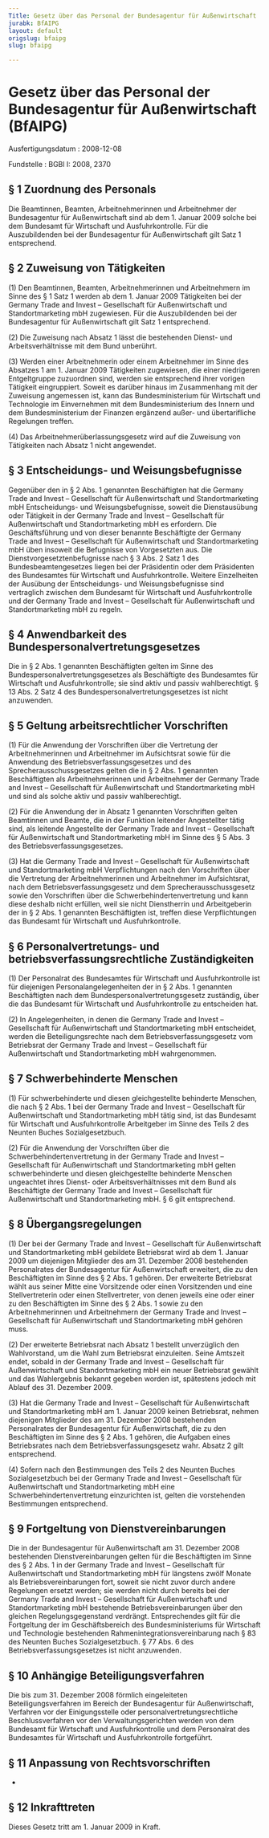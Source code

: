 ```yaml
---
Title: Gesetz über das Personal der Bundesagentur für Außenwirtschaft
jurabk: BfAIPG
layout: default
origslug: bfaipg
slug: bfaipg

---
```


# Gesetz über das Personal der Bundesagentur für Außenwirtschaft (BfAIPG)

Ausfertigungsdatum
:   2008-12-08

Fundstelle
:   BGBl I: 2008, 2370


## § 1 Zuordnung des Personals

Die Beamtinnen, Beamten, Arbeitnehmerinnen und Arbeitnehmer der
Bundesagentur für Außenwirtschaft sind ab dem 1. Januar 2009 solche
bei dem Bundesamt für Wirtschaft und Ausfuhrkontrolle. Für die
Auszubildenden bei der Bundesagentur für Außenwirtschaft gilt Satz 1
entsprechend.


## § 2 Zuweisung von Tätigkeiten

(1) Den Beamtinnen, Beamten, Arbeitnehmerinnen und Arbeitnehmern im
Sinne des § 1 Satz 1 werden ab dem 1. Januar 2009 Tätigkeiten bei der
Germany Trade and Invest – Gesellschaft für Außenwirtschaft und
Standortmarketing mbH zugewiesen. Für die Auszubildenden bei der
Bundesagentur für Außenwirtschaft gilt Satz 1 entsprechend.

(2) Die Zuweisung nach Absatz 1 lässt die bestehenden Dienst- und
Arbeitsverhältnisse mit dem Bund unberührt.

(3) Werden einer Arbeitnehmerin oder einem Arbeitnehmer im Sinne des
Absatzes 1 am 1. Januar 2009 Tätigkeiten zugewiesen, die einer
niedrigeren Entgeltgruppe zuzuordnen sind, werden sie entsprechend
ihrer vorigen Tätigkeit eingruppiert. Soweit es darüber hinaus im
Zusammenhang mit der Zuweisung angemessen ist, kann das
Bundesministerium für Wirtschaft und Technologie im Einvernehmen mit
dem Bundesministerium des Innern und dem Bundesministerium der
Finanzen ergänzend außer- und übertarifliche Regelungen treffen.

(4) Das Arbeitnehmerüberlassungsgesetz wird auf die Zuweisung von
Tätigkeiten nach Absatz 1 nicht angewendet.


## § 3 Entscheidungs- und Weisungsbefugnisse

Gegenüber den in § 2 Abs. 1 genannten Beschäftigten hat die Germany
Trade and Invest – Gesellschaft für Außenwirtschaft und
Standortmarketing mbH Entscheidungs- und Weisungsbefugnisse, soweit
die Dienstausübung oder Tätigkeit in der Germany Trade and Invest –
Gesellschaft für Außenwirtschaft und Standortmarketing mbH es
erfordern. Die Geschäftsführung und von dieser benannte Beschäftigte
der Germany Trade and Invest – Gesellschaft für Außenwirtschaft und
Standortmarketing mbH üben insoweit die Befugnisse von Vorgesetzten
aus. Die Dienstvorgesetztenbefugnisse nach § 3 Abs. 2 Satz 1 des
Bundesbeamtengesetzes liegen bei der Präsidentin oder dem Präsidenten
des Bundesamtes für Wirtschaft und Ausfuhrkontrolle. Weitere
Einzelheiten der Ausübung der Entscheidungs- und Weisungsbefugnisse
sind vertraglich zwischen dem Bundesamt für Wirtschaft und
Ausfuhrkontrolle und der Germany Trade and Invest – Gesellschaft für
Außenwirtschaft und Standortmarketing mbH zu regeln.


## § 4 Anwendbarkeit des Bundespersonalvertretungsgesetzes

Die in § 2 Abs. 1 genannten Beschäftigten gelten im Sinne des
Bundespersonalvertretungsgesetzes als Beschäftigte des Bundesamtes für
Wirtschaft und Ausfuhrkontrolle; sie sind aktiv und passiv
wahlberechtigt. § 13 Abs. 2 Satz 4 des
Bundespersonalvertretungsgesetzes ist nicht anzuwenden.


## § 5 Geltung arbeitsrechtlicher Vorschriften

(1) Für die Anwendung der Vorschriften über die Vertretung der
Arbeitnehmerinnen und Arbeitnehmer im Aufsichtsrat sowie für die
Anwendung des Betriebsverfassungsgesetzes und des
Sprecherausschussgesetzes gelten die in § 2 Abs. 1 genannten
Beschäftigten als Arbeitnehmerinnen und Arbeitnehmer der Germany Trade
and Invest – Gesellschaft für Außenwirtschaft und Standortmarketing
mbH und sind als solche aktiv und passiv wahlberechtigt.

(2) Für die Anwendung der in Absatz 1 genannten Vorschriften gelten
Beamtinnen und Beamte, die in der Funktion leitender Angestellter
tätig sind, als leitende Angestellte der Germany Trade and Invest –
Gesellschaft für Außenwirtschaft und Standortmarketing mbH im Sinne
des § 5 Abs. 3 des Betriebsverfassungsgesetzes.

(3) Hat die Germany Trade and Invest – Gesellschaft für
Außenwirtschaft und Standortmarketing mbH Verpflichtungen nach den
Vorschriften über die Vertretung der Arbeitnehmerinnen und
Arbeitnehmer im Aufsichtsrat, nach dem Betriebsverfassungsgesetz und
dem Sprecherausschussgesetz sowie den Vorschriften über die
Schwerbehindertenvertretung und kann diese deshalb nicht erfüllen,
weil sie nicht Dienstherrin und Arbeitgeberin der in § 2 Abs. 1
genannten Beschäftigten ist, treffen diese Verpflichtungen das
Bundesamt für Wirtschaft und Ausfuhrkontrolle.


## § 6 Personalvertretungs- und betriebsverfassungsrechtliche Zuständigkeiten

(1) Der Personalrat des Bundesamtes für Wirtschaft und
Ausfuhrkontrolle ist für diejenigen Personalangelegenheiten der in § 2
Abs. 1 genannten Beschäftigten nach dem
Bundespersonalvertretungsgesetz zuständig, über die das Bundesamt für
Wirtschaft und Ausfuhrkontrolle zu entscheiden hat.

(2) In Angelegenheiten, in denen die Germany Trade and Invest –
Gesellschaft für Außenwirtschaft und Standortmarketing mbH
entscheidet, werden die Beteiligungsrechte nach dem
Betriebsverfassungsgesetz vom Betriebsrat der Germany Trade and Invest
– Gesellschaft für Außenwirtschaft und Standortmarketing mbH
wahrgenommen.


## § 7 Schwerbehinderte Menschen

(1) Für schwerbehinderte und diesen gleichgestellte behinderte
Menschen, die nach § 2 Abs. 1 bei der Germany Trade and Invest –
Gesellschaft für Außenwirtschaft und Standortmarketing mbH tätig sind,
ist das Bundesamt für Wirtschaft und Ausfuhrkontrolle Arbeitgeber im
Sinne des Teils 2 des Neunten Buches Sozialgesetzbuch.

(2) Für die Anwendung der Vorschriften über die
Schwerbehindertenvertretung in der Germany Trade and Invest –
Gesellschaft für Außenwirtschaft und Standortmarketing mbH gelten
schwerbehinderte und diesen gleichgestellte behinderte Menschen
ungeachtet ihres Dienst- oder Arbeitsverhältnisses mit dem Bund als
Beschäftigte der Germany Trade and Invest – Gesellschaft für
Außenwirtschaft und Standortmarketing mbH. § 6 gilt entsprechend.


## § 8 Übergangsregelungen

(1) Der bei der Germany Trade and Invest – Gesellschaft für
Außenwirtschaft und Standortmarketing mbH gebildete Betriebsrat wird
ab dem 1. Januar 2009 um diejenigen Mitglieder des am 31. Dezember
2008 bestehenden Personalrates der Bundesagentur für Außenwirtschaft
erweitert, die zu den Beschäftigten im Sinne des § 2 Abs. 1 gehören.
Der erweiterte Betriebsrat wählt aus seiner Mitte eine Vorsitzende
oder einen Vorsitzenden und eine Stellvertreterin oder einen
Stellvertreter, von denen jeweils eine oder einer zu den Beschäftigten
im Sinne des § 2 Abs. 1 sowie zu den Arbeitnehmerinnen und
Arbeitnehmern der Germany Trade and Invest – Gesellschaft für
Außenwirtschaft und Standortmarketing mbH gehören muss.

(2) Der erweiterte Betriebsrat nach Absatz 1 bestellt unverzüglich den
Wahlvorstand, um die Wahl zum Betriebsrat einzuleiten. Seine Amtszeit
endet, sobald in der Germany Trade and Invest – Gesellschaft für
Außenwirtschaft und Standortmarketing mbH ein neuer Betriebsrat
gewählt und das Wahlergebnis bekannt gegeben worden ist, spätestens
jedoch mit Ablauf des 31. Dezember 2009.

(3) Hat die Germany Trade and Invest – Gesellschaft für
Außenwirtschaft und Standortmarketing mbH am 1. Januar 2009 keinen
Betriebsrat, nehmen diejenigen Mitglieder des am 31. Dezember 2008
bestehenden Personalrates der Bundesagentur für Außenwirtschaft, die
zu den Beschäftigten im Sinne des § 2 Abs. 1 gehören, die Aufgaben
eines Betriebsrates nach dem Betriebsverfassungsgesetz wahr. Absatz 2
gilt entsprechend.

(4) Sofern nach den Bestimmungen des Teils 2 des Neunten Buches
Sozialgesetzbuch bei der Germany Trade and Invest – Gesellschaft für
Außenwirtschaft und Standortmarketing mbH eine
Schwerbehindertenvertretung einzurichten ist, gelten die vorstehenden
Bestimmungen entsprechend.


## § 9 Fortgeltung von Dienstvereinbarungen

Die in der Bundesagentur für Außenwirtschaft am 31. Dezember 2008
bestehenden Dienstvereinbarungen gelten für die Beschäftigten im Sinne
des § 2 Abs. 1 in der Germany Trade and Invest – Gesellschaft für
Außenwirtschaft und Standortmarketing mbH für längstens zwölf Monate
als Betriebsvereinbarungen fort, soweit sie nicht zuvor durch andere
Regelungen ersetzt werden; sie werden nicht durch bereits bei der
Germany Trade and Invest – Gesellschaft für Außenwirtschaft und
Standortmarketing mbH bestehende Betriebsvereinbarungen über den
gleichen Regelungsgegenstand verdrängt. Entsprechendes gilt für die
Fortgeltung der im Geschäftsbereich des Bundesministeriums für
Wirtschaft und Technologie bestehenden Rahmenintegrationsvereinbarung
nach § 83 des Neunten Buches Sozialgesetzbuch. § 77 Abs. 6 des
Betriebsverfassungsgesetzes ist nicht anzuwenden.


## § 10 Anhängige Beteiligungsverfahren

Die bis zum 31. Dezember 2008 förmlich eingeleiteten
Beteiligungsverfahren im Bereich der Bundesagentur für
Außenwirtschaft, Verfahren vor der Einigungsstelle oder
personalvertretungsrechtliche Beschlussverfahren vor den
Verwaltungsgerichten werden von dem Bundesamt für Wirtschaft und
Ausfuhrkontrolle und dem Personalrat des Bundesamtes für Wirtschaft
und Ausfuhrkontrolle fortgeführt.


## § 11 Anpassung von Rechtsvorschriften

-


## § 12 Inkrafttreten

Dieses Gesetz tritt am 1. Januar 2009 in Kraft.

